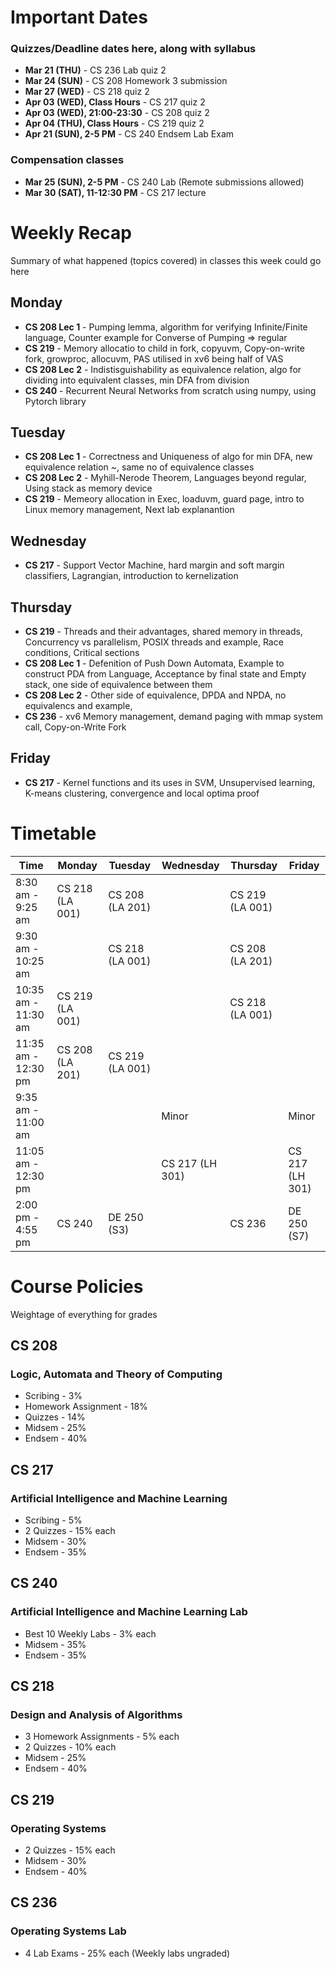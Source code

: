# Important Dates

### Quizzes/Deadline dates here, along with syllabus

- **Mar 21 (THU)** - CS 236 Lab quiz 2
- **Mar 24 (SUN)** - CS 208 Homework 3 submission
- **Mar 27 (WED)** - CS 218 quiz 2
- **Apr 03 (WED), Class Hours** - CS 217 quiz 2
- **Apr 03 (WED), 21:00-23:30** - CS 208 quiz 2
- **Apr 04 (THU), Class Hours** - CS 219 quiz 2
- **Apr 21 (SUN), 2-5 PM** - CS 240 Endsem Lab Exam

### Compensation classes

- **Mar 25 (SUN), 2-5 PM** - CS 240 Lab (Remote submissions allowed)
- **Mar 30 (SAT), 11-12:30 PM** - CS 217 lecture

# Weekly Recap

Summary of what happened (topics covered) in classes this week could go here

## Monday

- **CS 208 Lec 1** - Pumping lemma, algorithm for verifying Infinite/Finite language, Counter example for Converse of Pumping => regular
- **CS 219** - Memory allocatio to child in fork, copyuvm, Copy-on-write fork, growproc, allocuvm, PAS utilised in xv6 being half of VAS
- **CS 208 Lec 2** - Indistisguishability as equivalence relation, algo for dividing into equivalent classes, min DFA from division
- **CS 240** - Recurrent Neural Networks from scratch using numpy, using Pytorch library

## Tuesday

- **CS 208 Lec 1** - Correctness and Uniqueness of algo for min DFA, new equivalence relation ~, same no of equivalence classes
- **CS 208 Lec 2** - Myhill-Nerode Theorem, Languages beyond regular, Using stack as memory device
- **CS 219** - Memeory allocation in Exec, loaduvm, guard page, intro to Linux memory management, Next lab explanantion

## Wednesday

- **CS 217** - Support Vector Machine, hard margin and soft margin classifiers, Lagrangian, introduction to kernelization

## Thursday

- **CS 219** - Threads and their advantages, shared memory in threads, Concurrency vs parallelism, POSIX threads and example, Race conditions, Critical sections
- **CS 208 Lec 1** - Defenition of Push Down Automata, Example to construct PDA from Language, Acceptance by final state and Empty stack, one side of equivalence between them
- **CS 208 Lec 2** - Other side of equivalence, DPDA and NPDA, no equivalencs and example,
- **CS 236** - xv6 Memory management, demand paging with mmap system call, Copy-on-Write Fork

## Friday

- **CS 217** - Kernel functions and its uses in SVM, Unsupervised learning, K-means clustering, convergence and local optima proof

# Timetable

| Time                | Monday          | Tuesday         | Wednesday       | Thursday        | Friday         |
|---------------------|-----------------|-----------------|-----------------|-----------------|----------------|
| 8:30 am - 9:25 am   | CS 218 (LA 001) | CS 208 (LA 201) |                 | CS 219 (LA 001) |                |
| 9:30 am - 10:25 am  |                 | CS 218 (LA 001) |                 | CS 208 (LA 201) |                |
| 10:35 am - 11:30 am | CS 219 (LA 001) |                 |                 | CS 218 (LA 001) |                |
| 11:35 am - 12:30 pm | CS 208 (LA 201) | CS 219 (LA 001) |                 |                 |                |
| 9:35 am - 11:00 am  |                 |                 | Minor           |                 | Minor          |
| 11:05 am - 12:30 pm |                 |                 | CS 217 (LH 301) |                 | CS 217 (LH 301)|
| 2:00 pm - 4:55 pm   | CS 240          | DE 250 (S3)     |                 | CS 236          | DE 250 (S7)    |

# Course Policies

Weightage of everything for grades

## CS 208

### Logic, Automata and Theory of Computing

- Scribing - 3%
- Homework Assignment - 18%
- Quizzes - 14%
- Midsem - 25%
- Endsem - 40%

## CS 217

### Artificial Intelligence and Machine Learning

- Scribing - 5%
- 2 Quizzes - 15% each
- Midsem - 30%
- Endsem - 35%

## CS 240

### Artificial Intelligence and Machine Learning Lab

- Best 10 Weekly Labs - 3% each
- Midsem - 35%
- Endsem - 35%

## CS 218

### Design and Analysis of Algorithms

- 3 Homework Assignments - 5% each
- 2 Quizzes - 10% each
- Midsem - 25%
- Endsem - 40%

## CS 219

### Operating Systems

- 2 Quizzes - 15% each
- Midsem - 30%
- Endsem - 40%

## CS 236

### Operating Systems Lab

- 4 Lab Exams - 25% each (Weekly labs ungraded)
